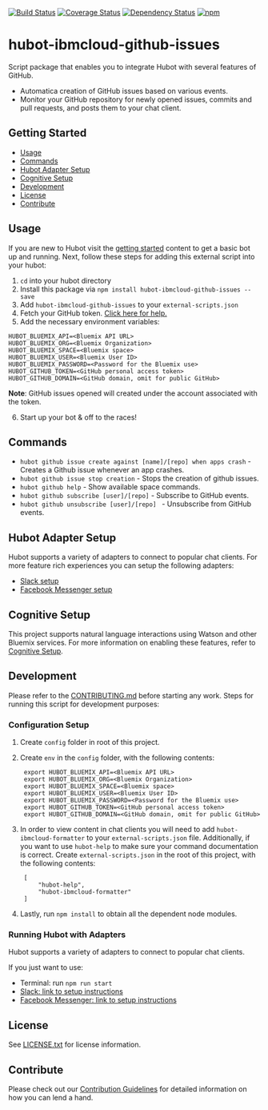 [![Build Status](https://travis-ci.org/ibm-cloud-solutions/hubot-ibmcloud-github-issues.svg?branch=master)](https://travis-ci.org/ibm-cloud-solutions/hubot-ibmcloud-github-issues)
[![Coverage Status](https://coveralls.io/repos/github/ibm-cloud-solutions/hubot-ibmcloud-github-issues/badge.svg?branch=master)](https://coveralls.io/github/ibm-cloud-solutions/hubot-ibmcloud-github-issues?branch=master)
[![Dependency Status](https://dependencyci.com/github/ibm-cloud-solutions/hubot-ibmcloud-github-issues/badge)](https://dependencyci.com/github/ibm-cloud-solutions/hubot-ibmcloud-github-issues)
[![npm](https://img.shields.io/npm/v/hubot-ibmcloud-github-issues.svg?maxAge=2592000)](https://www.npmjs.com/package/hubot-ibmcloud-github-issues)

# hubot-ibmcloud-github-issues

Script package that enables you to integrate Hubot with several features of GitHub.
  * Automatica creation of GitHub issues based on various events.
  * Monitor your GitHub repository for newly opened issues, commits and pull requests, and posts them to your chat client.

## Getting Started
  * [Usage](#usage)
  * [Commands](#commands)
  * [Hubot Adapter Setup](#hubot-adapter-setup)
  * [Cognitive Setup](#cognitive-setup)
  * [Development](#development)
  * [License](#license)
  * [Contribute](#contribute)

## Usage

If you are new to Hubot visit the [getting started](https://hubot.github.com/docs/) content to get a basic bot up and running.  Next, follow these steps for adding this external script into your hubot:

1. `cd` into your hubot directory
2. Install this package via `npm install hubot-ibmcloud-github-issues --save`
3. Add `hubot-ibmcloud-github-issues` to your `external-scripts.json`
4. Fetch your GitHub token. [Click here for help.](https://help.github.com/articles/creating-an-access-token-for-command-line-use/)
5. Add the necessary environment variables:
 ```shell
 HUBOT_BLUEMIX_API=<Bluemix API URL>
 HUBOT_BLUEMIX_ORG=<Bluemix Organization>
 HUBOT_BLUEMIX_SPACE=<Bluemix space>
 HUBOT_BLUEMIX_USER=<Bluemix User ID>
 HUBOT_BLUEMIX_PASSWORD=<Password for the Bluemix use>
 HUBOT_GITHUB_TOKEN=<GitHub personal access token>
 HUBOT_GITHUB_DOMAIN=<GitHub domain, omit for public GitHub>
 ```
   **Note**: GitHub issues opened will created under the account associated with the token.

6. Start up your bot & off to the races!


## Commands
- `hubot github issue create against [name]/[repo] when apps crash` - Creates a Github issue whenever an app crashes.
- `hubot github issue stop creation` - Stops the creation of github issues.
- `hubot github help` - Show available space commands.
- `hubot github subscribe [user]/[repo]` - Subscribe to GitHub events.
- `hubot github unsubscribe [user]/[repo] ` - Unsubscribe from GitHub events.

## Hubot Adapter Setup

Hubot supports a variety of adapters to connect to popular chat clients.  For more feature rich experiences you can setup the following adapters:
- [Slack setup](https://github.com/ibm-cloud-solutions/hubot-ibmcloud-github-issues/blob/master/docs/adapters/slack.md)
- [Facebook Messenger setup](https://github.com/ibm-cloud-solutions/hubot-ibmcloud-github-issues/blob/master/docs/adapters/facebook.md)

## Cognitive Setup

This project supports natural language interactions using Watson and other Bluemix services.  For more information on enabling these features, refer to [Cognitive Setup](https://github.com/ibm-cloud-solutions/hubot-ibmcloud-nlc/blob/master/docs/cognitiveSetup.md).

## Development

Please refer to the [CONTRIBUTING.md](https://github.com/ibm-cloud-solutions/hubot-ibmcloud-github-issues/blob/master/CONTRIBUTING.md) before starting any work.  Steps for running this script for development purposes:

### Configuration Setup

1. Create `config` folder in root of this project.
2. Create `env` in the `config` folder, with the following contents:

        export HUBOT_BLUEMIX_API=<Bluemix API URL>
        export HUBOT_BLUEMIX_ORG=<Bluemix Organization>
        export HUBOT_BLUEMIX_SPACE=<Bluemix space>
        export HUBOT_BLUEMIX_USER=<Bluemix User ID>
        export HUBOT_BLUEMIX_PASSWORD=<Password for the Bluemix use>
        export HUBOT_GITHUB_TOKEN=<GitHub personal access token>
        export HUBOT_GITHUB_DOMAIN=<GitHub domain, omit for public GitHub>

3. In order to view content in chat clients you will need to add `hubot-ibmcloud-formatter` to your `external-scripts.json` file. Additionally, if you want to use `hubot-help` to make sure your command documentation is correct. Create `external-scripts.json` in the root of this project, with the following contents:

        [
        	"hubot-help",
        	"hubot-ibmcloud-formatter"
        ]

4. Lastly, run `npm install` to obtain all the dependent node modules.

### Running Hubot with Adapters

Hubot supports a variety of adapters to connect to popular chat clients.

If you just want to use:
 - Terminal: run `npm run start`
 - [Slack: link to setup instructions](https://github.com/ibm-cloud-solutions/hubot-ibmcloud-github-issues/blob/master/docs/adapters/slack.md)
 - [Facebook Messenger: link to setup instructions](https://github.com/ibm-cloud-solutions/hubot-ibmcloud-github-issues/blob/master/docs/adapters/facebook.md)

## License

See [LICENSE.txt](https://github.com/ibm-cloud-solutions/hubot-ibmcloud-github-issues/blob/master/LICENSE.txt) for license information.

## Contribute

Please check out our [Contribution Guidelines](https://github.com/ibm-cloud-solutions/hubot-ibmcloud-github-issues/blob/master/CONTRIBUTING.md) for detailed information on how you can lend a hand.
